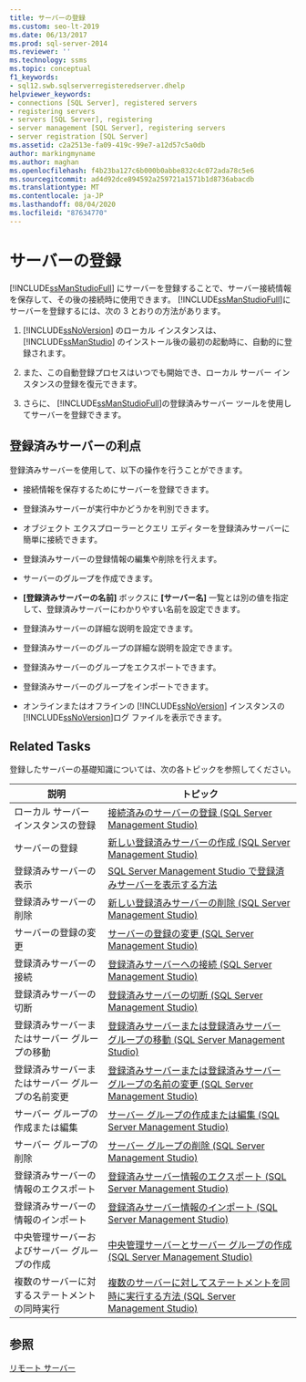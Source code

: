 ```yaml
---
title: サーバーの登録
ms.custom: seo-lt-2019
ms.date: 06/13/2017
ms.prod: sql-server-2014
ms.reviewer: ''
ms.technology: ssms
ms.topic: conceptual
f1_keywords:
- sql12.swb.sqlserverregisteredserver.dhelp
helpviewer_keywords:
- connections [SQL Server], registered servers
- registering servers
- servers [SQL Server], registering
- server management [SQL Server], registering servers
- server registration [SQL Server]
ms.assetid: c2a2513e-fa09-419c-99e7-a12d57c5a0db
author: markingmyname
ms.author: maghan
ms.openlocfilehash: f4b23ba127c6b000b0abbe832c4c072ada78c5e6
ms.sourcegitcommit: ad4d92dce894592a259721a1571b1d8736abacdb
ms.translationtype: MT
ms.contentlocale: ja-JP
ms.lasthandoff: 08/04/2020
ms.locfileid: "87634770"
---
```

# <a name="register-servers"></a>サーバーの登録
  [!INCLUDE[ssManStudioFull](../../includes/ssmanstudiofull-md.md)] にサーバーを登録することで、サーバー接続情報を保存して、その後の接続時に使用できます。 [!INCLUDE[ssManStudioFull](../../includes/ssmanstudiofull-md.md)]にサーバーを登録するには、次の 3 とおりの方法があります。  
  
1.  [!INCLUDE[ssNoVersion](../../includes/ssnoversion-md.md)] のローカル インスタンスは、 [!INCLUDE[ssManStudio](../../includes/ssmanstudio-md.md)] のインストール後の最初の起動時に、自動的に登録されます。  
  
2.  また、この自動登録プロセスはいつでも開始でき、ローカル サーバー インスタンスの登録を復元できます。  
  
3.  さらに、 [!INCLUDE[ssManStudioFull](../../includes/ssmanstudiofull-md.md)]の登録済みサーバー ツールを使用してサーバーを登録できます。  
  
## <a name="benefits-of-registered-servers"></a>登録済みサーバーの利点  
 登録済みサーバーを使用して、以下の操作を行うことができます。  
  
-   接続情報を保存するためにサーバーを登録できます。  
  
-   登録済みサーバーが実行中かどうかを判別できます。  
  
-   オブジェクト エクスプローラーとクエリ エディターを登録済みサーバーに簡単に接続できます。  
  
-   登録済みサーバーの登録情報の編集や削除を行えます。  
  
-   サーバーのグループを作成できます。  
  
-   **[登録済みサーバーの名前]** ボックスに **[サーバー名]** 一覧とは別の値を指定して、登録済みサーバーにわかりやすい名前を設定できます。  
  
-   登録済みサーバーの詳細な説明を設定できます。  
  
-   登録済みサーバーのグループの詳細な説明を設定できます。  
  
-   登録済みサーバーのグループをエクスポートできます。  
  
-   登録済みサーバーのグループをインポートできます。  
  
-   オンラインまたはオフラインの [!INCLUDE[ssNoVersion](../../includes/ssnoversion-md.md)] インスタンスの [!INCLUDE[ssNoVersion](../../includes/ssnoversion-md.md)]ログ ファイルを表示できます。  
  
## <a name="related-tasks"></a>Related Tasks  
 登録したサーバーの基礎知識については、次の各トピックを参照してください。  
  
|**説明**|**トピック**|  
|---------------------|---------------|  
|ローカル サーバー インスタンスの登録|[接続済みのサーバーの登録 &#40;SQL Server Management Studio&#41;](register-a-connected-server-sql-server-management-studio.md)|  
|サーバーの登録|[新しい登録済みサーバーの作成 &#40;SQL Server Management Studio&#41;](create-a-new-registered-server-sql-server-management-studio.md)|  
|登録済みサーバーの表示|[SQL Server Management Studio で登録済みサーバーを表示する方法](view-registered-servers-in-sql-server-management-studio.md)|  
|登録済みサーバーの削除|[新しい登録済みサーバーの削除 &#40;SQL Server Management Studio&#41;](remove-a-registered-server-sql-server-management-studio.md)|  
|サーバーの登録の変更|[サーバーの登録の変更 &#40;SQL Server Management Studio&#41;](change-a-server-s-registration-sql-server-management-studio.md)|  
|登録済みサーバーの接続|[登録済みサーバーへの接続 &#40;SQL Server Management Studio&#41;](connect-to-a-registered-server-sql-server-management-studio.md)|  
|登録済みサーバーの切断|[登録済みサーバーの切断 &#40;SQL Server Management Studio&#41;](disconnect-from-a-registered-server-sql-server-management-studio.md)|  
|登録済みサーバーまたはサーバー グループの移動|[登録済みサーバーまたは登録済みサーバー グループの移動 &#40;SQL Server Management Studio&#41;](move-a-registered-server-or-registered-server-group.md)|  
|登録済みサーバーまたはサーバー グループの名前変更|[登録済みサーバーまたは登録済みサーバー グループの名前の変更 &#40;SQL Server Management Studio&#41;](change-the-name-of-registered-server-or-registered-server-group.md)|  
|サーバー グループの作成または編集|[サーバー グループの作成または編集 &#40;SQL Server Management Studio&#41;](create-or-edit-a-server-group-sql-server-management-studio.md)|  
|サーバー グループの削除|[サーバー グループの削除 &#40;SQL Server Management Studio&#41;](remove-a-server-group-sql-server-management-studio.md)|  
|登録済みサーバーの情報のエクスポート|[登録済みサーバー情報のエクスポート &#40;SQL Server Management Studio&#41;](export-registered-server-information-sql-server-management-studio.md)|  
|登録済みサーバーの情報のインポート|[登録済みサーバー情報のインポート &#40;SQL Server Management Studio&#41;](import-registered-server-information-sql-server-management-studio.md)|  
|中央管理サーバーおよびサーバー グループの作成|[中央管理サーバーとサーバー グループの作成 &#40;SQL Server Management Studio&#41;](create-a-central-management-server-and-server-group.md)|  
|複数のサーバーに対するステートメントの同時実行|[複数のサーバーに対してステートメントを同時に実行する方法 &#40;SQL Server Management Studio&#41;](execute-statements-against-multiple-servers-simultaneously.md)|  
  
## <a name="see-also"></a>参照  
 [リモート サーバー](../../database-engine/configure-windows/remote-servers.md)  
  
  
